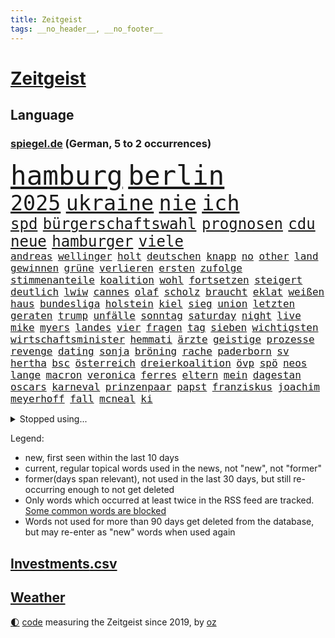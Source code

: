 ```yaml
---
title: Zeitgeist
tags: __no_header__, __no_footer__
---
```


# [Zeitgeist](https://oliz.io/zeitgeist/)

## Language

<h3><a href="https://www.spiegel.de" target="_blank">spiegel.de</a> (German, 5 to 2 occurrences)</h3>
<p style="font-family:monospace">
<span style="font-size:32pt"><a href="news_links.html#hamburg" class="current">hamburg</a></span>
<span style="font-size:32pt"><a href="news_links.html#berlin" class="current">berlin</a></span>
<br>
<span style="font-size:25pt"><a href="news_links.html#2025" class="current">2025</a></span>
<span style="font-size:25pt"><a href="news_links.html#ukraine" class="current">ukraine</a></span>
<span style="font-size:25pt"><a href="news_links.html#nie" class="current">nie</a></span>
<span style="font-size:25pt"><a href="news_links.html#ich" class="current">ich</a></span>
<br>
<span style="font-size:18pt"><a href="news_links.html#spd" class="current">spd</a></span>
<span style="font-size:18pt"><a href="news_links.html#bürgerschaftswahl" class="current">bürgerschaftswahl</a></span>
<span style="font-size:18pt"><a href="news_links.html#prognosen" class="current">prognosen</a></span>
<span style="font-size:18pt"><a href="news_links.html#cdu" class="current">cdu</a></span>
<span style="font-size:18pt"><a href="news_links.html#neue" class="current">neue</a></span>
<span style="font-size:18pt"><a href="news_links.html#hamburger" class="current">hamburger</a></span>
<span style="font-size:18pt"><a href="news_links.html#viele" class="current">viele</a></span>
<br>
<span style="font-size:12pt"><a href="news_links.html#andreas" class="current">andreas</a></span>
<span style="font-size:12pt"><a href="news_links.html#wellinger" class="current">wellinger</a></span>
<span style="font-size:12pt"><a href="news_links.html#holt" class="current">holt</a></span>
<span style="font-size:12pt"><a href="news_links.html#deutschen" class="current">deutschen</a></span>
<span style="font-size:12pt"><a href="news_links.html#knapp" class="current">knapp</a></span>
<span style="font-size:12pt"><a href="news_links.html#no" class="new">no</a></span>
<span style="font-size:12pt"><a href="news_links.html#other" class="new">other</a></span>
<span style="font-size:12pt"><a href="news_links.html#land" class="current">land</a></span>
<span style="font-size:12pt"><a href="news_links.html#gewinnen" class="current">gewinnen</a></span>
<span style="font-size:12pt"><a href="news_links.html#grüne" class="current">grüne</a></span>
<span style="font-size:12pt"><a href="news_links.html#verlieren" class="current">verlieren</a></span>
<span style="font-size:12pt"><a href="news_links.html#ersten" class="current">ersten</a></span>
<span style="font-size:12pt"><a href="news_links.html#zufolge" class="current">zufolge</a></span>
<span style="font-size:12pt"><a href="news_links.html#stimmenanteile" class="new">stimmenanteile</a></span>
<span style="font-size:12pt"><a href="news_links.html#koalition" class="current">koalition</a></span>
<span style="font-size:12pt"><a href="news_links.html#wohl" class="current">wohl</a></span>
<span style="font-size:12pt"><a href="news_links.html#fortsetzen" class="current">fortsetzen</a></span>
<span style="font-size:12pt"><a href="news_links.html#steigert" class="current">steigert</a></span>
<span style="font-size:12pt"><a href="news_links.html#deutlich" class="current">deutlich</a></span>
<span style="font-size:12pt"><a href="news_links.html#lwiw" class="new">lwiw</a></span>
<span style="font-size:12pt"><a href="news_links.html#cannes" class="current">cannes</a></span>
<span style="font-size:12pt"><a href="news_links.html#olaf" class="current">olaf</a></span>
<span style="font-size:12pt"><a href="news_links.html#scholz" class="current">scholz</a></span>
<span style="font-size:12pt"><a href="news_links.html#braucht" class="current">braucht</a></span>
<span style="font-size:12pt"><a href="news_links.html#eklat" class="current">eklat</a></span>
<span style="font-size:12pt"><a href="news_links.html#weißen" class="current">weißen</a></span>
<span style="font-size:12pt"><a href="news_links.html#haus" class="current">haus</a></span>
<span style="font-size:12pt"><a href="news_links.html#bundesliga" class="current">bundesliga</a></span>
<span style="font-size:12pt"><a href="news_links.html#holstein" class="current">holstein</a></span>
<span style="font-size:12pt"><a href="news_links.html#kiel" class="current">kiel</a></span>
<span style="font-size:12pt"><a href="news_links.html#sieg" class="current">sieg</a></span>
<span style="font-size:12pt"><a href="news_links.html#union" class="current">union</a></span>
<span style="font-size:12pt"><a href="news_links.html#letzten" class="current">letzten</a></span>
<span style="font-size:12pt"><a href="news_links.html#geraten" class="current">geraten</a></span>
<span style="font-size:12pt"><a href="news_links.html#trump" class="current">trump</a></span>
<span style="font-size:12pt"><a href="news_links.html#unfälle" class="current">unfälle</a></span>
<span style="font-size:12pt"><a href="news_links.html#sonntag" class="current">sonntag</a></span>
<span style="font-size:12pt"><a href="news_links.html#saturday" class="current">saturday</a></span>
<span style="font-size:12pt"><a href="news_links.html#night" class="current">night</a></span>
<span style="font-size:12pt"><a href="news_links.html#live" class="current">live</a></span>
<span style="font-size:12pt"><a href="news_links.html#mike" class="current">mike</a></span>
<span style="font-size:12pt"><a href="news_links.html#myers" class="new">myers</a></span>
<span style="font-size:12pt"><a href="news_links.html#landes" class="current">landes</a></span>
<span style="font-size:12pt"><a href="news_links.html#vier" class="current">vier</a></span>
<span style="font-size:12pt"><a href="news_links.html#fragen" class="current">fragen</a></span>
<span style="font-size:12pt"><a href="news_links.html#tag" class="current">tag</a></span>
<span style="font-size:12pt"><a href="news_links.html#sieben" class="current">sieben</a></span>
<span style="font-size:12pt"><a href="news_links.html#wichtigsten" class="current">wichtigsten</a></span>
<span style="font-size:12pt"><a href="news_links.html#wirtschaftsminister" class="current">wirtschaftsminister</a></span>
<span style="font-size:12pt"><a href="news_links.html#hemmati" class="new">hemmati</a></span>
<span style="font-size:12pt"><a href="news_links.html#ärzte" class="current">ärzte</a></span>
<span style="font-size:12pt"><a href="news_links.html#geistige" class="new">geistige</a></span>
<span style="font-size:12pt"><a href="news_links.html#prozesse" class="new">prozesse</a></span>
<span style="font-size:12pt"><a href="news_links.html#revenge" class="new">revenge</a></span>
<span style="font-size:12pt"><a href="news_links.html#dating" class="current">dating</a></span>
<span style="font-size:12pt"><a href="news_links.html#sonja" class="current">sonja</a></span>
<span style="font-size:12pt"><a href="news_links.html#bröning" class="current">bröning</a></span>
<span style="font-size:12pt"><a href="news_links.html#rache" class="current">rache</a></span>
<span style="font-size:12pt"><a href="news_links.html#paderborn" class="current">paderborn</a></span>
<span style="font-size:12pt"><a href="news_links.html#sv" class="current">sv</a></span>
<span style="font-size:12pt"><a href="news_links.html#hertha" class="current">hertha</a></span>
<span style="font-size:12pt"><a href="news_links.html#bsc" class="current">bsc</a></span>
<span style="font-size:12pt"><a href="news_links.html#österreich" class="current">österreich</a></span>
<span style="font-size:12pt"><a href="news_links.html#dreierkoalition" class="current">dreierkoalition</a></span>
<span style="font-size:12pt"><a href="news_links.html#övp" class="current">övp</a></span>
<span style="font-size:12pt"><a href="news_links.html#spö" class="current">spö</a></span>
<span style="font-size:12pt"><a href="news_links.html#neos" class="current">neos</a></span>
<span style="font-size:12pt"><a href="news_links.html#lange" class="current">lange</a></span>
<span style="font-size:12pt"><a href="news_links.html#macron" class="current">macron</a></span>
<span style="font-size:12pt"><a href="news_links.html#veronica" class="current">veronica</a></span>
<span style="font-size:12pt"><a href="news_links.html#ferres" class="current">ferres</a></span>
<span style="font-size:12pt"><a href="news_links.html#eltern" class="current">eltern</a></span>
<span style="font-size:12pt"><a href="news_links.html#mein" class="current">mein</a></span>
<span style="font-size:12pt"><a href="news_links.html#dagestan" class="new">dagestan</a></span>
<span style="font-size:12pt"><a href="news_links.html#oscars" class="current">oscars</a></span>
<span style="font-size:12pt"><a href="news_links.html#karneval" class="current">karneval</a></span>
<span style="font-size:12pt"><a href="news_links.html#prinzenpaar" class="new">prinzenpaar</a></span>
<span style="font-size:12pt"><a href="news_links.html#papst" class="current">papst</a></span>
<span style="font-size:12pt"><a href="news_links.html#franziskus" class="current">franziskus</a></span>
<span style="font-size:12pt"><a href="news_links.html#joachim" class="current">joachim</a></span>
<span style="font-size:12pt"><a href="news_links.html#meyerhoff" class="new">meyerhoff</a></span>
<span style="font-size:12pt"><a href="news_links.html#fall" class="current">fall</a></span>
<span style="font-size:12pt"><a href="news_links.html#mcneal" class="new">mcneal</a></span>
<span style="font-size:12pt"><a href="news_links.html#ki" class="current">ki</a></span>
</p>
<details>
<summary>Stopped using...</summary>
<p class="former" style="font-size:12pt">
chelsea(1591) heißt(1591) pakistan(1591) angebliche(1590) anwalt(1590) leichter(1590) präsentieren(1590) belarus(1589) entwurf(1589) gerichtshof(1589) angeklagter(1588) rufen(1588) schwerer(1588) ausländische(1587) begründung(1587) gefasst(1587) konfrontiert(1587) verkehrsminister(1587) vorsitzende(1587) landesregierung(1586) sicherheitskräfte(1586) stolz(1586) 2018(1585) 75(1585) besetzt(1585) eindruck(1585) fotos(1585) heftig(1585) militärs(1585) rezept(1585) bayerns(1584) forderung(1584) kanzleramt(1584) niederlanden(1584) paul(1584) 6(1583) polens(1583) unglück(1583) welle(1583) weltweite(1583) wirkung(1583) bisherige(1582) blockieren(1582) lebte(1582) razzia(1582) riss(1582) skandal(1582) volker(1582) vorübergehend(1582) 50000(1581) besucher(1581) löste(1581) mordes(1581) fußballer(1580) verurteilte(1580) gemeldet(1579) verkaufen(1579) verstärkt(1579) wiederholt(1579) illegalen(1578) klubs(1578) restaurants(1578) schnitt(1578) publikum(1577) trainiert(1577) welchen(1577) rekord(1576) geschäftsführer(1574) versuchte(1574) vorgaben(1574) bestehen(1573) milliarde(1573) satz(1573) starker(1573) wachstum(1571) holocaust(1570) beiträge(1569) besuchen(1568) bäume(1564) drängen(1564) tiefen(1564) streitet(1563) auflagen(1561) gouverneur(1561) umgeht(1561) favorit(1558) abhängig(1554) abstieg(1554) schock(1554) einkommen(1546) staatlichen(1540) plattform(1534) hitler(1521) last(1518) carlos(1437) verlag(1393) durchbruch(1355) kolumbien(1340) schrumpft(1322) kilogramm(1317) zugestimmt(1306) las(1296) börsen(1264) wissing(1262) offene(1244) ampelkoalition(1240) eingeführt(1225) regierungschefin(1217) gestört(1190) ausgeben(1184) kompromiss(1166) sank(1166) inhalte(1128) fake(1106) ergeben(1101) triumphiert(1084) brandenburger(1071) kriegsverbrechen(1064) nationalelf(1046) fox(1041) crew(1033) anschuldigungen(1028) klopp(1018) hitze(1005) konzerte(1002) debattiert(992) veröffentlichen(973) digitale(946) revolution(930) offizielle(925) entkommen(910) angeblicher(889) ereignet(887) begegnung(873) irland(869) 300000(860) knappe(857) männliche(857) parolen(848) autohersteller(841) schwarzer(837) gesprengt(821) verbrenner(815) lauter(805) jahresbeginn(796) 47(794) größeren(792) alcaraz(745) baden(745) unruhe(734) georgien(726) lieferte(721) instituts(714) gen(697) optionen(693) betrunkener(685) angerichtet(684) arbeitskräfte(682) gründung(678) victor(666) festival(665) samuel(660) gelände(632) mohammed(626) ford(616) zahlungen(614) errichtet(608) ralf(607) renommierten(607) unterschied(607) 2013(600) basis(599) überlegen(596) stellenabbau(595) benachteiligt(588) pass(588) queere(586) mutmaßliches(573) sicherheitsmaßnahmen(573) seele(572) football(569) nächster(562) forschern(560) zweifelt(549) meyer(548) frank(543) knie(539) american(535) dient(527) onkel(523) zurückhaltend(513) verfolgte(511) 76(508) mehrmals(508) darstellung(506) nagel(504) singen(500) duo(497) version(492) gravierenden(484) versuche(483) böse(482) kundgebung(482) nominierung(480) streifenwagen(479) schmerzen(477) wilde(476) gazastreifens(475) bestätigte(474) hamasgeiseln(474) kilometern(468) interne(467) versammelt(462) bettina(456) empfehlungen(456) staatssekretärin(455) einschnitte(453) erfahrung(451) signalisiert(450) hamasmassaker(447) geräten(446) ließe(441) geheimnisse(439) kontrolliert(438) demnächst(432) religiösen(428) befand(427) paare(425) positives(424) dubai(423) ermittlungsverfahren(421) ambitionen(420) gerungen(420) riesigen(420) catherine(418) mehrfamilienhaus(416) teamkollegen(416) starkwatzinger(413) verstößt(412) gezahlt(410) machtwechsel(409) huthis(405) huthimiliz(404) wahr(404) firmenchef(401) sendet(399) niemals(392) audi(391) raumfahrt(388) anhörung(387) kinos(386) spannend(386) emobilität(385) satelliten(385) rüsten(384) siebzigerjahren(383) heiraten(377) marken(377) potsdamer(375) prallte(375) rundfunk(375) rettete(368) erleichtert(367) jena(367) konzept(367) zurückziehen(367) pferd(366) vizepräsidentin(366) häusern(362) 74(354) chinesisches(354) rasch(353) strategische(353) andy(349) autofahrerin(346) sabine(343) kreativ(342) schülerinnen(341) restaurant(340) beruflich(338) seltsamen(338) entlang(335) marihuana(333) fehlern(331) laufende(329) ali(328) bomben(328) ersatz(327) porträt(327) stemmt(327) vermont(326) verurteilter(326) bundesstaaten(322) drittes(322) kulissen(322) rechtsradikale(320) spielten(317) lieder(315) vegane(314) verdächtig(314) km/h(313) paket(313) sehe(312) depressive(311) größtes(311) iga(311) świątek(311) getreten(308) heimatland(308) netzwerke(308) türen(303) abgeschoben(302) escooter(301) verlobung(299) versuchter(298) zehntausend(298) lachgas(295) technischen(295) verspielt(295) ablauf(293) ernstfall(290) quartal(290) akzeptieren(288) betrachtet(287) düstere(287) euphorie(287) jessica(287) römische(287) kundschaft(285) europäischer(279) besuchte(278) flüchtlingslager(278) stationierung(278) forschenden(277) leitete(277) polarisiert(274) unbekanntes(274) tischtennis(272) ausbreitung(269) verschärfung(269) amerikanerin(267) populär(265) begleitung(263) inszenieren(263) flick(262) hansi(262) auseinandersetzungen(261) derartige(261) steven(261) buhlt(260) rutschen(260) weltkriegs(260) meisterin(254) gewaltsamen(252) rekordsumme(252) alassad(246) bezahlbare(245) geschäftsmann(243) smith(243) beschweren(242) vergaß(242) franken(241) außenseiter(240) linkenchefin(240) ross(240) stationen(239) einreiseverbot(238) mitleid(238) redaktion(238) harris(237) kamala(237) nachträglich(237) behält(236) verstärken(233) beschleunigt(231) durchaus(231) arabische(230) genießt(229) popsängerin(229) rutschte(229) gekämpft(228) reichste(228) hurrikan(227) mob(227) wählten(225) beziehen(224) şahin(224) homeoffice(222) nuri(222) autounfall(221) demokrat(221) müdigkeit(219) 41(217) spacex(214) flughafens(213) 38jährige(211) externe(209) bundestags(208) eiszeit(208) löschen(206) verwüstung(206) anlegern(205) zweijähriger(205) richtungen(204) sparkasse(204) unsicherheit(203) merkt(200) notfalls(199) verbandschef(199) ordnen(197) follower(196) theorie(196) erweist(194) änderung(194) muhammad(193) nationalistische(192) secret(192) vertretern(191) transformation(189) ausbrechen(187) ifoindex(186) jemen(186) schwerin(186) symbole(186) kripo(185) todesfälle(185) scheiterten(184) weint(184) eisbären(182) one(182) baschar(181) ceo(180) erleichtern(180) lukaschenko(180) verfolgungsjagd(180) paralympics(179) charts(178) ohren(178) gelegentlich(177) verhängen(177) dhl(176) konzernchef(174) astronomie(172) süchtig(172) gíslason(170) rückführungen(170) gange(168) gegenangriff(168) streichung(168) aufarbeiten(167) aufwachsen(167) intelligente(167) gianni(165) infantino(165) medikamenten(165) poesie(165) waffenhilfe(165) überwachen(165) begleiter(164) ohrfeige(164) danny(163) libyen(163) parallelen(163) unterbringung(163) variante(163) erstaunliche(162) jährlichen(162) ladesäulen(162) schwerdtner(162) spektakulärer(162) pakistanischen(161) gegenden(160) lobende(160) peinliche(160) absender(159) ahmad(159) winkt(159) langsamer(158) parteifreund(158) benötigen(157) bezichtigt(156) cem(155) cybertruck(155) isabella(155) quentin(155) tarantino(155) verwickelt(155) özdemir(155) markige(153) schwanken(153) zulässig(152) gelangen(151) teller(151) galaxy(150) gesetzes(150) autoritäre(149) usbundesstaaten(149) betreuen(148) hugo(148) stücke(148) gewehrt(147) liebhaber(147) recherchen(147) stärkt(147) 02(146) feuerpause(146) karina(146) wahlleiter(146) erholung(144) wesentlich(144) frohms(143) heilige(143) merle(143) torhüterin(143) hama(140) jordanien(140) katastrophal(140) dokumenten(139) produzentin(139) olivenöl(138) pamela(138) befragten(137) kaufprämie(137) schlugen(137) bauwerks(136) blume(136) unosicherheitsrat(136) alljährlich(135) ausgehen(135) krefeld(135) unbeeindruckt(135) diktatur(134) usgeschäft(134) auslaufen(133) entschärft(133) irgendwie(133) saintgermain(133) segnet(133) u(133) verliehen(132) weihnachten(132) diktators(131) oligarchen(130) wortwahl(129) kommandeur(128) eineinhalb(127) kühl(127) week(127) einfamilienhaus(126) drastischen(125) krankenstand(125) güterzug(124) inhalten(124) adhs(123) astronomen(123) paula(123) 182(122) asylanträge(122) minimal(122) vegas(122) veranstaltungen(122) hilflos(121) parker(121) antónio(120) dateien(120) guterres(120) photographer(120) regierungserklärung(120) unogeneralsekretär(120) year(120) option(119) tabellenspitze(119) wille(119) gegnern(118) hansjoachim(118) votum(118) zulasten(118) gedenkt(117) meistgesuchten(116) anträge(115) cdukandidat(115) ausblick(114) göttingen(114) pearl(114) tanken(113) rekordniveau(112) städtchen(112) größeres(111) norbert(111) pflegeversicherung(111) eingriffe(110) hotelbrand(109) lebensgefährliche(109) nasamission(108) straßenverkehrsordnung(108) dubaischokolade(107) meilenstein(107) süßigkeit(107) 80000(106) polizeikontrolle(106) uhaft(106) watzke(105) unosoldaten(104) australian(103) leser(103) regierungskrise(103) sancta(103) erinnerungskultur(102) grünenparteitag(102) kompetenz(102) libyer(100) märtyrer(100) absoluter(99) radikal(99) unfallopfer(99) versicherungen(99) vertreibung(99) zusagen(99) koalitionsverhandlungen(98) kommissar(98) konzernen(98) regierungsangaben(98) schrittweise(98) energieagentur(97) psychiatrischen(97) selbstbewusst(97) verhängte(97) beobachtungen(96) bedrohungen(95) historikerin(95) abgelehnt(94) hinrichtungen(94) merkwürdige(94) spielerin(94) islamischer(93) baldigen(92) bruttoinlandsprodukt(92) joseph(92) taurusmarschflugkörper(92) verschlafen(92) arbeitskosten(91) chalamet(91) gedenkveranstaltung(91) lucas(91) milliardenhöhe(91) siegeszug(91) timothée(91) trumpberater(91) bedient(90) erkämpft(90) familienministerin(90) kitzbühel(90) paus(90) singles(90) angehört(89) emails(89) jos(88) schwarzweißdenken(88) tarifrunde(88) tradwives(88) verstanden(88) wirtschaftsgipfel(88) aiwanger(87) computerprogramm(87) et(87) unverständnis(87) besitzerin(86) erschütterte(86) fußballklub(86) gavin(86) koran(86) koranverbrennung(86) matratze(86) schwierigsten(86) siemens(86) straffrei(86) überfallen(86) filmindustrie(85) filmstar(85) friedensgipfel(85) heimatbesuch(85) nutzern(85) rudolf(85) rückzahlung(85) trickbetrüger(85) wahltermin(85) wortbruch(85) öffentlichrechtliche(85) bedeutende(84) blaupause(84) cyberstalking(84) durchgeführt(84) dylan(84) feministische(84) schläft(84) spätem(84) trashige(84) abschiebeoffensive(83) ampelaus(83) dhbauswahl(83) grandslamturnier(83) pessimistisch(83) wechseljahre(83) wundern(83) abkehr(82) elektronische(82) funkt(82) provisorische(82) bejubeln(81) brasilianer(81) demontiert(81) gasse(81) getrübt(81) hantierte(81) heutiger(81) mordurteil(81) vorgezogene(81) fulda(80) urban(80) ussenat(80) ersparten(79) unheimliche(79) wahlsiegs(79) überlegungen(79) alfred(78) elektroantrieb(78) geschrumpft(78) grenzschutz(78) helm(78) neuesten(78) projekten(78) radsportler(78) berüchtigten(77) quälte(77) sparsam(77) wiese(77) aufgeladene(76) gewalttätigen(76) luftverkehr(76) meghan(76) rangnick(76) uskongress(76) vereidigung(76) zocken(76) apotheke(75) ferne(75) gejagt(75) inklusion(75) herrmann(74) hinunter(74) illegales(74) patientenakte(74) royale(74) turbulente(74) entlassene(73) gestrichen(73) habermas(73) horizont(73) microsofts(73) sanieren(73) amtseinführung(72) beitragserhöhungen(72) feder(72) festgeld(72) gasthof(72) verfassungswidriger(72) bischöfin(71) epa(71) weisheit(71) annektieren(70) befürchteten(70) entwürfe(70) fähigkeiten(70) karriereplattform(70) schweinfurt(70) windpark(70) belagern(69) domenico(69) geschmuggelt(69) sensationeller(69) verheerende(69) vierjähriger(69) bankfiliale(68) befassen(68) boxlegende(68) ne(68) wasserversorgung(68) general(67) mäßigen(67) offizier(67) schmerzt(67) styles(67) umzingelt(67) 01(66) 800000(66) bestürzung(66) erbarmen(66) jamel(66) mehmet(66) noten(66) produkt(66) tanz(66) umgestürzte(66) verletzlich(66) inszenierungen(65) motive(65) problemlösung(65) spiegelanalyse(65) augenzeugin(64) brutto(64) söldner(64) überraschender(64) business(63) einigte(63) nachgewiesen(63) rabattpreise(63) skiweltcup(63) spiegelbildungsnewsletter(63) unterdrückte(63) weltbühne(63) üppig(63) einfuhren(62) lockern(62) politico(62) intakt(61) medizinstudium(61) ubooten(61) ernannter(60) gesundheitsministerin(60) angefahren(59) antisemitischem(59) drapatyj(59) generalmajor(59) herausgeber(59) kontrahent(59) mychajlo(59) rätselhafte(59) aufbruchstimmung(58) berühmtester(58) einstecken(58) elektrosuv(58) heereschef(58) hergang(58) oscarnominierung(58) sehkraft(58) zurückzugeben(58) befreier(57) faire(57) feyenoord(57) kitten(57) oberbayern(57) weihnachtsmarkt(57) zündet(57) aufhorchen(56) bali(56) fußballwelt(56) günstiges(56) komische(56) wissenschaftlern(56) zurückschicken(56) begnadigt(55) geschäftslage(55) historikers(55) hungerstreik(55) omnipräsent(55) prüfbericht(55) unfair(55) waffenschmiede(55) anweisungen(54) bestandteil(54) militäroperation(54) ratschläge(53) zwillingstöchter(53) einheimischen(52) erweiterung(52) klassischer(52) hartes(51) merlin(51) nüchtern(51) polzin(51) problemlos(51) schulschließungen(51) umsturz(51) beschwert(50) handyverbote(50) prinzen(50) rückte(50) supersonic(50) verwirrung(50) videoplattform(50) übergangsweise(50) bip(49) interimstrainer(49) kapitolstürmer(49) parteichefs(49) schlagzeuger(49) tommy(49) umsonst(49) wmvergabe(49) fahrverbot(48) georgischen(48) reichensteuer(48) schülern(48) showdown(48) syrerinnen(48) vorschlagen(48) wahlprogramm(48) doug(47) flagge(47) mittelmaß(47) musicalthriller(47) verhandlung(47) adidas(46) haushalten(46) kochbücher(46) mogelpackung(46) scherzt(46) siebenmal(46) verschwörungstheorien(46) adolf(45) begnadigung(45) coburg(45) lausanne(45) produktionen(45) stoppten(45) wirtschaftsgemeinschaft(45) angetan(44) bytedance(44) community(44) politikerdynastie(44) syrern(44) varta(44) abruf(43) bundesinnenministerium(43) genderverbot(43) einklagen(42) erdöl(42) ingolstadt(42) treppe(42) wachsam(42) autokonzerne(41) basiert(41) beurteilen(41) erbeuten(41) kauflaune(41) mysteriöser(41) stolpert(41) verbraucherstimmung(41) erbeutet(40) freiwilligen(40) hasskriminalität(40) kylie(40) summer(40) übergangsminister(40) begab(39) chefcoach(39) hammerwerfen(39) heiklen(39) lockte(39) stapel(39) bundesligaspiel(38) kihype(38) nöten(38) physiker(38) politikwechsel(38) reiste(38) verteuert(38) zentraler(38) 52(37) anstellt(37) bundestagsabgeordneter(37) grünenabgeordneter(37) panamakanal(37) preisträger(37) ranghohe(37) standhält(37) tauschen(37) zubereitung(37) zweifelhaften(37) ausreichend(36) besitz(36) betonen(36) exfdpminister(36) grünenkanzlerkandidat(36) mccartney(36) meldungen(36) menschenmenge(36) passagierflugzeug(36) präsent(36) behinderung(35) betrogenen(35) crewmitglieder(35) gesuchten(35) massives(35) ungemach(35) vorteil(35) polizeiinspektion(34) schutzstatus(34) säule(34) weckten(34) aufzuhören(33) androhung(32) breites(32) geringere(32) putzen(32) traumata(32) tritten(32) zahlungsunfähig(32) anfassen(31) bastian(31) dominieren(31) eingezogen(31) grenzschützer(31) intime(31) winterkorn(31) abzocke(30) royalen(30) schottlands(30) schreckt(30) 179(29) 77(29) gerechtigkeit(29) gruß(29) jeju(29) linkenpolitikerin(29) metzgerei(29) olympiagold(29) vermelden(29) vučić(29) abgelaufen(28) angesammelt(28) eingeschlafen(28) feuerwehrleute(28) künstlichen(28) treu(28) zufälle(28) erweitern(27) gültig(27) salman(27) thüringischen(27) unglaublicher(27) verkaufsverbot(27) viertelfinaleinzug(27) wiege(27) plädoyer(26) road(26) schweigegeldaffäre(26) seid(26) tunesien(26) ausscheiden(25) einigt(25) verfallen(25) geist(24) kistartup(24) sauna(24) theorien(24) trauerfeier(24) gentleman(23) gesetzentwurf(23) schwächsten(23) steiner(23) 33000(22) abhängigkeit(22) alternden(22) powell(22) premierministerin(22) reisetipps(22) sechzigerjahren(22) verweigern(22) aufwendigen(21) behinderte(21) exnationalspieler(21) gläubige(21) grundstück(21) kälte(21) podcastfolge(21) spiegelcartoonisten(21) umbruch(21) wintersturm(21) bedingungslose(20) großfeuer(20) innsbruck(20) kiboom(20) sauer(20) skirennfahrer(20) straffreiheit(20) abgrenzen(19) alicesalomonhochschule(19) călin(19) dicke(19) geimpft(19) georgescu(19) rivale(19) rumänischen(19) schleswigholsteins(19) verdreht(19) waldbränden(19) kumbh(18) mela(18) personenschutz(18) 6000(17) epische(17) regionalen(17) völter(17) gefechten(16) gereizt(16) gesundheitsexpertin(16) kimodellen(16) pilger(16) routine(16) starlink(16) verschleiert(16) besorgniserregend(15) brennen(15) einbauen(15) schlichtungsstelle(15) sommerspiele(15) sozialbeiträge(15) wirtschaftskompetenz(15) abfahrt(14) früheres(14) hindus(14) kuckuckskind(14) partnerinnen(14) sterne(14) uskapitol(14) abfindung(13) bademeister(13) dänischer(13) erhärtet(13) kaliforniens(13) newsom(13) offizielles(13) schiffen(13) starbucks(13) tijuana(13) visionen(13) andrea(12) aufbau(12) disput(12) giftig(12) naziherrschaft(12) naziregimes(12) schmilzt(12) ukrainehilfe(12) verkaufszahlen(12) alhilal(11) davos(11) edgar(11) fahrzeughalter(11) kiste(11) porträtfoto(11) stores(11)
</p>
</details>
<p>Legend:
<ul>
<li><span class="new">new</span>, first seen within the last 10 days</li>
<li><span class="current">current</span>, regular topical words used in the news, not "new", not "former"</li>
<li><span class="former">former(days span relevant)</span>, not used in the last 30 days, but still re-occurring enough to not get deleted</li>
<li>Only words which occurred at least twice in the RSS feed are tracked. <a href="language/filters.py">Some common words are blocked</a></li>
<li>Words not used for more than 90 days get deleted from the database, but may re-enter as "new" words when used again</li>
</ul>
</p>

## [Investments](investments.html)[.csv](investments.csv)

## [Weather](weather.html)

<footer>
<a href="javascript:toggleTheme()" class="nav">🌓</a>
<a href="https://github.com/ooz/zeitgeist">code</a> measuring the Zeitgeist since 2019, by <a href="https://oliz.io">oz</a>
</footer>
